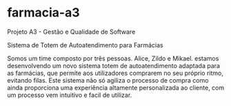 # farmacia-a3
Projeto A3 - Gestão e Qualidade de Software

Sistema de Totem de Autoatendimento para Farmácias

Somos um time composto por três pessoas. Alice, Zildo e Mikael. estamos desenvolvendo um novo sistema totem de autoatendimento adaptada para as farmácias, que permite aos utilizadores comprarem no seu próprio ritmo, evitando filas. Este sistema não só agiliza o processo de compra como ainda proporciona uma experiência altamente personalizada ao cliente, com um processo vem intuitivo e facil de utilizar. 

